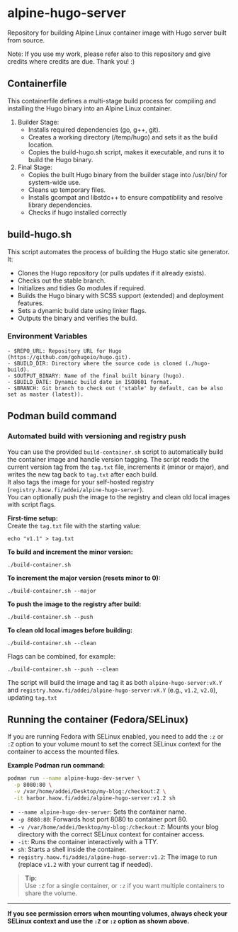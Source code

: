 # alpine-hugo-server
Repository for building Alpine Linux container image with Hugo server built from source.

Note: If you use my work, please refer also to this repository and give credits where credits are due. Thank you! :)

## Containerfile

This containerfile defines a multi-stage build process for compiling and installing the Hugo binary into an Alpine Linux container.
1. Builder Stage:
    - Installs required dependencies (go, g++, git).
    - Creates a working directory (/temp/hugo) and sets it as the build location.
    - Copies the build-hugo.sh script, makes it executable, and runs it to build the Hugo binary.
2. Final Stage:
    - Copies the built Hugo binary from the builder stage into /usr/bin/ for system-wide use.
    - Cleans up temporary files.
    - Installs gcompat and libstdc++ to ensure compatibility and resolve library dependencies.
    - Checks if hugo installed correctly

## build-hugo.sh

This script automates the process of building the Hugo static site generator. It:
- Clones the Hugo repository (or pulls updates if it already exists).
- Checks out the stable branch.
- Initializes and tidies Go modules if required.
- Builds the Hugo binary with SCSS support (extended) and deployment features.
- Sets a dynamic build date using linker flags.
- Outputs the binary and verifies the build.

### Environment Variables

    - $REPO_URL: Repository URL for Hugo (https://github.com/gohugoio/hugo.git).
    - $BUILD_DIR: Directory where the source code is cloned (./hugo-build).
    - $OUTPUT_BINARY: Name of the final built binary (hugo).
    - $BUILD_DATE: Dynamic build date in ISO8601 format.
    - $BRANCH: Git branch to check out ('stable' by default, can be also set as master (latest)).

## Podman build command

### Automated build with versioning and registry push

You can use the provided `build-container.sh` script to automatically build the container image and handle version tagging. The script reads the current version tag from the `tag.txt` file, increments it (minor or major), and writes the new tag back to `tag.txt` after each build.  
It also tags the image for your self-hosted registry (`registry.haow.fi/addei/alpine-hugo-server`).  
You can optionally push the image to the registry and clean old local images with script flags.

**First-time setup:**  
Create the `tag.txt` file with the starting value:
```
echo "v1.1" > tag.txt
```

**To build and increment the minor version:**
```
./build-container.sh
```

**To increment the major version (resets minor to 0):**
```
./build-container.sh --major
```

**To push the image to the registry after build:**
```
./build-container.sh --push
```

**To clean old local images before building:**
```
./build-container.sh --clean
```

Flags can be combined, for example:
```
./build-container.sh --push --clean
```

The script will build the image and tag it as both `alpine-hugo-server:vX.Y` and `registry.haow.fi/addei/alpine-hugo-server:vX.Y` (e.g., `v1.2`, `v2.0`), updating `tag.txt`

## Running the container (Fedora/SELinux)

If you are running Fedora with SELinux enabled, you need to add the `:z` or `:Z` option to your volume mount to set the correct SELinux context for the container to access the mounted files.

**Example Podman run command:**

```sh
podman run --name alpine-hugo-dev-server \
  -p 8080:80 \
  -v /var/home/addei/Desktop/my-blog:/checkout:Z \
  -it harbor.haow.fi/addei/alpine-hugo-server:v1.2 sh
```

- `--name alpine-hugo-dev-server`: Sets the container name.
- `-p 8080:80`: Forwards host port 8080 to container port 80.
- `-v /var/home/addei/Desktop/my-blog:/checkout:Z`: Mounts your blog directory with the correct SELinux context for container access.
- `-it`: Runs the container interactively with a TTY.
- `sh`: Starts a shell inside the container.
- `registry.haow.fi/addei/alpine-hugo-server:v1.2`: The image to run (replace `v1.2` with your current tag if needed).

> **Tip:**  
> Use `:Z` for a single container, or `:z` if you want multiple containers to share the volume.

---
**If you see permission errors when mounting volumes, always check your SELinux context and use the `:Z` or `:z` option as shown above.**